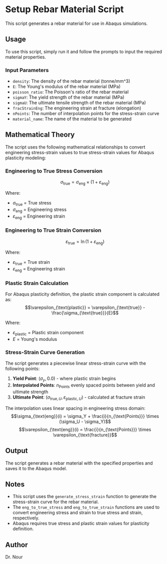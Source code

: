 # Setup Rebar Material Script

This script generates a rebar material for use in Abaqus simulations.

## Usage

To use this script, simply run it and follow the prompts to input the required material properties.

### Input Parameters

* `density`: The density of the rebar material (tonne/mm^3)
* `E`: The Young's modulus of the rebar material (MPa)
* `poisson_ratio`: The Poisson's ratio of the rebar material
* `sigmaY`: The yield strength of the rebar material (MPa)
* `sigmaU`: The ultimate tensile strength of the rebar material (MPa)
* `fracStrainEng`: The engineering strain at fracture (elongation)
* `nPoints`: The number of interpolation points for the stress-strain curve
* `material_name`: The name of the material to be generated

## Mathematical Theory

The script uses the following mathematical relationships to convert engineering stress-strain values to true stress-strain values for Abaqus plasticity modeling:

### Engineering to True Stress Conversion
$$\sigma_{\text{true}} = \sigma_{\text{eng}} \times (1 + \varepsilon_{\text{eng}})$$

Where:
- $\sigma_{\text{true}}$ = True stress
- $\sigma_{\text{eng}}$ = Engineering stress  
- $\varepsilon_{\text{eng}}$ = Engineering strain

### Engineering to True Strain Conversion
$$\varepsilon_{\text{true}} = \ln(1 + \varepsilon_{\text{eng}})$$

Where:
- $\varepsilon_{\text{true}}$ = True strain
- $\varepsilon_{\text{eng}}$ = Engineering strain

### Plastic Strain Calculation
For Abaqus plasticity definition, the plastic strain component is calculated as:
$$\varepsilon_{\text{plastic}} = \varepsilon_{\text{true}} - \frac{\sigma_{\text{true}}}{E}$$

Where:
- $\varepsilon_{\text{plastic}}$ = Plastic strain component
- $E$ = Young's modulus

### Stress-Strain Curve Generation
The script generates a piecewise linear stress-strain curve with the following points:

1. **Yield Point**: $(\sigma_y, 0.0)$ - where plastic strain begins
2. **Interpolated Points**: $n_{\text{Points}}$ evenly spaced points between yield and ultimate strength
3. **Ultimate Point**: $(\sigma_{\text{true},U}, \varepsilon_{\text{plastic},U})$ - calculated at fracture strain

The interpolation uses linear spacing in engineering stress domain:
$$\sigma_{\text{eng}}(i) = \sigma_Y + \frac{i}{n_{\text{Points}}} \times (\sigma_U - \sigma_Y)$$
$$\varepsilon_{\text{eng}}(i) = \frac{i}{n_{\text{Points}}} \times \varepsilon_{\text{fracture}}$$

## Output

The script generates a rebar material with the specified properties and saves it to the Abaqus model.

## Notes

* This script uses the `generate_stress_strain` function to generate the stress-strain curve for the rebar material.
* The `eng_to_true_stress` and `eng_to_true_strain` functions are used to convert engineering stress and strain to true stress and strain, respectively.
* Abaqus requires true stress and plastic strain values for plasticity definition.

## Author

Dr. Nour